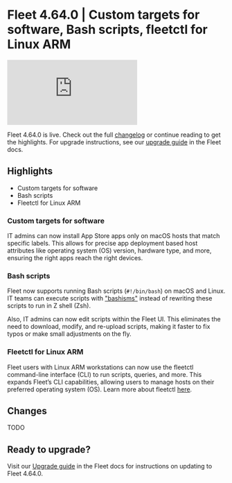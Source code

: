 # Fleet 4.64.0 | Custom targets for software, Bash scripts, fleetctl for Linux ARM

<div purpose="embedded-content">
   <iframe src="https://www.youtube.com/embed/JM-0PKO6xvY" frameborder="0" allowfullscreen></iframe>
</div>

Fleet 4.64.0 is live. Check out the full [changelog](https://github.com/fleetdm/fleet/releases/tag/fleet-v4.64.0) or continue reading to get the highlights.
For upgrade instructions, see our [upgrade guide](https://fleetdm.com/docs/deploying/upgrading-fleet) in the Fleet docs.

## Highlights

- Custom targets for software
- Bash scripts
- Fleetctl for Linux ARM

### Custom targets for software

IT admins can now install App Store apps only on macOS hosts that match specific labels. This allows for precise app deployment based host attributes like operating system (OS) version, hardware type, and more, ensuring the right apps reach the right devices.

### Bash scripts

Fleet now supports running Bash scripts (`#!/bin/bash`) on macOS and Linux. IT teams can execute scripts with ["bashisms"](https://mywiki.wooledge.org/Bashism) instead of rewriting these scripts to run in Z shell (Zsh).

Also, IT admins can now edit scripts within the Fleet UI. This eliminates the need to download, modify, and re-upload scripts, making it faster to fix typos or make small adjustments on the fly.

### Fleetctl for Linux ARM

Fleet users with Linux ARM workstations can now use the fleetctl command-line interface (CLI) to run scripts, queries, and more. This expands Fleet’s CLI capabilities, allowing users to manage hosts on their preferred operating system (OS). Learn more about fleetctl [here](https://fleetdm.com/guides/fleetctl).

## Changes

TODO

## Ready to upgrade?

Visit our [Upgrade guide](https://fleetdm.com/docs/deploying/upgrading-fleet) in the Fleet docs for instructions on updating to Fleet 4.64.0.

<meta name="category" value="releases">
<meta name="authorFullName" value="Noah Talerman">
<meta name="authorGitHubUsername" value="noahtalerman">
<meta name="publishedOn" value="2025-02-13">
<meta name="articleTitle" value="Fleet 4.64.0 | Custom targets for software, Bash scripts, fleetctl for Linux ARM">
<meta name="articleImageUrl" value="../website/assets/images/articles/fleet-4.64.0-1600x900@2x.png">
